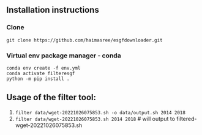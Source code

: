 ## Installation instructions

### Clone 
```git clone https://github.com/haimasree/esgfdownloader.git```

### Virtual env package manager - conda
```
conda env create -f env.yml
conda activate filteresgf
python -m pip install .
```


## Usage of the filter tool:

1. `filter data/wget-20221026075853.sh -o data/output.sh 2014 2018`
2. `filter data/wget-20221026075853.sh 2014 2018` # will output to  filtered-wget-20221026075853.sh
